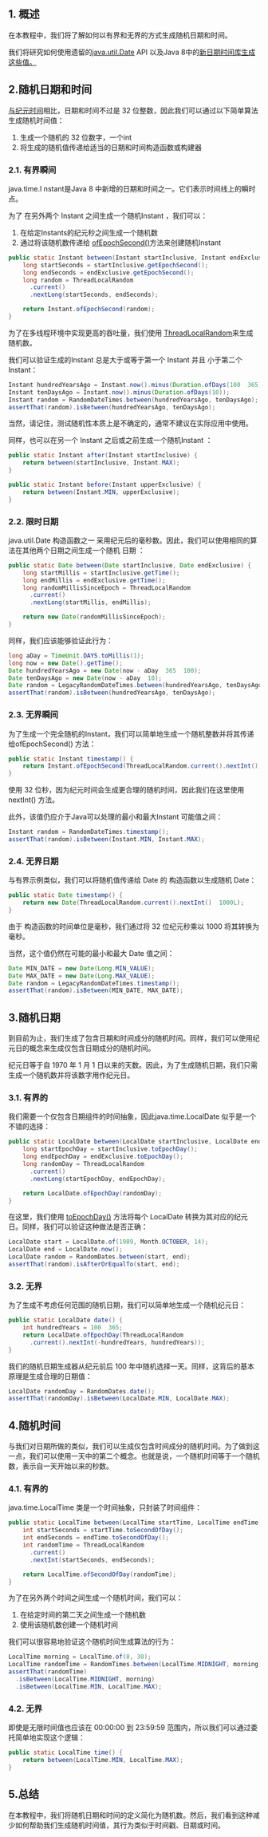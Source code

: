 ## 1. 概述

在本教程中，我们将了解如何以有界和无界的方式生成随机日期和时间。

我们将研究如何使用遗留的[java.util.Date](https://www.baeldung.com/java-util-date-sql-date) API 以及Java 8中的[新日期时间库生成这些值。](https://www.baeldung.com/java-8-date-time-intro)

## 2.随机日期和时间

[与纪元时间](https://en.wikipedia.org/wiki/Unix_time)相比，日期和时间不过是 32 位整数，因此我们可以通过以下简单算法生成随机时间值：

1.  生成一个随机的 32 位数字，一个int
2.  将生成的随机值传递给适当的日期和时间构造函数或构建器

### 2.1. 有界瞬间

java.time.I nstant是Java 8 中新增的日期和时间之一。它们表示时间线上的瞬时点。

为了 在另外两个 Instant 之间生成一个随机Instant ，我们可以：

1.  在给定Instants的纪元秒之间生成一个随机数
2.  通过将该随机数传递给 [ofEpochSecond()](https://docs.oracle.com/en/java/javase/11/docs/api/java.base/java/time/Instant.html#ofEpochSecond(long))方法来创建随机Instant 

```java
public static Instant between(Instant startInclusive, Instant endExclusive) {
    long startSeconds = startInclusive.getEpochSecond();
    long endSeconds = endExclusive.getEpochSecond();
    long random = ThreadLocalRandom
      .current()
      .nextLong(startSeconds, endSeconds);

    return Instant.ofEpochSecond(random);
}
```

为了在多线程环境中实现更高的吞吐量，我们使用 [ThreadLocalRandom](https://www.baeldung.com/java-thread-local-random)来生成随机数。

我们可以验证生成的Instant 总是大于或等于第一个 Instant 并且 小于第二个 Instant：

```java
Instant hundredYearsAgo = Instant.now().minus(Duration.ofDays(100  365));
Instant tenDaysAgo = Instant.now().minus(Duration.ofDays(10));
Instant random = RandomDateTimes.between(hundredYearsAgo, tenDaysAgo);
assertThat(random).isBetween(hundredYearsAgo, tenDaysAgo);
```

当然，请记住，测试随机性本质上是不确定的，通常不建议在实际应用中使用。

同样，也可以在另一个 Instant 之后或之前生成一个随机Instant ：

```java
public static Instant after(Instant startInclusive) {
    return between(startInclusive, Instant.MAX);
}

public static Instant before(Instant upperExclusive) {
    return between(Instant.MIN, upperExclusive);
}
```

### 2.2. 限时日期

java.util.Date 构造函数之一 采用纪元后的毫秒数。因此，我们可以使用相同的算法在其他两个日期之间生成一个随机 日期 ：

```java
public static Date between(Date startInclusive, Date endExclusive) {
    long startMillis = startInclusive.getTime();
    long endMillis = endExclusive.getTime();
    long randomMillisSinceEpoch = ThreadLocalRandom
      .current()
      .nextLong(startMillis, endMillis);

    return new Date(randomMillisSinceEpoch);
}
```

同样，我们应该能够验证此行为：

```java
long aDay = TimeUnit.DAYS.toMillis(1);
long now = new Date().getTime();
Date hundredYearsAgo = new Date(now - aDay  365  100);
Date tenDaysAgo = new Date(now - aDay  10);
Date random = LegacyRandomDateTimes.between(hundredYearsAgo, tenDaysAgo);
assertThat(random).isBetween(hundredYearsAgo, tenDaysAgo);
```

### 2.3. 无界瞬间

为了生成一个完全随机的Instant，我们可以简单地生成一个随机整数并将其传递给ofEpochSecond() 方法：

```java
public static Instant timestamp() {
    return Instant.ofEpochSecond(ThreadLocalRandom.current().nextInt());
}
```

使用 32 位秒，因为纪元时间会生成更合理的随机时间，因此我们在这里使用 nextInt() 方法。

此外，该值仍应介于Java可以处理的最小和最大Instant 可能值之间：

```java
Instant random = RandomDateTimes.timestamp();
assertThat(random).isBetween(Instant.MIN, Instant.MAX);
```

### 2.4. 无界日期

与有界示例类似，我们可以将随机值传递给 Date 的 构造函数以生成随机 Date：

```java
public static Date timestamp() {
    return new Date(ThreadLocalRandom.current().nextInt()  1000L);
}
```

由于 构造函数的时间单位是毫秒，我们通过将 32 位纪元秒乘以 1000 将其转换为毫秒。

当然，这个值仍然在可能的最小和最大 Date 值之间：

```java
Date MIN_DATE = new Date(Long.MIN_VALUE);
Date MAX_DATE = new Date(Long.MAX_VALUE);
Date random = LegacyRandomDateTimes.timestamp();
assertThat(random).isBetween(MIN_DATE, MAX_DATE);
```

## 3.随机日期

到目前为止，我们生成了包含日期和时间成分的随机时间。同样，我们可以使用纪元日的概念来生成仅包含日期成分的随机时间。

纪元日等于自 1970 年 1 月 1 日以来的天数。因此，为了生成随机日期，我们只需生成一个随机数并将该数字用作纪元日。

### 3.1. 有界的

我们需要一个仅包含日期组件的时间抽象，因此java.time.LocalDate 似乎是一个不错的选择：

```java
public static LocalDate between(LocalDate startInclusive, LocalDate endExclusive) {
    long startEpochDay = startInclusive.toEpochDay();
    long endEpochDay = endExclusive.toEpochDay();
    long randomDay = ThreadLocalRandom
      .current()
      .nextLong(startEpochDay, endEpochDay);

    return LocalDate.ofEpochDay(randomDay);
}
```

在这里，我们使用 [toEpochDay()](https://docs.oracle.com/en/java/javase/11/docs/api/java.base/java/time/chrono/ChronoLocalDate.html#toEpochDay()) 方法将每个 LocalDate 转换为其对应的纪元日。同样，我们可以验证这种做法是否正确：

```java
LocalDate start = LocalDate.of(1989, Month.OCTOBER, 14);
LocalDate end = LocalDate.now();
LocalDate random = RandomDates.between(start, end);
assertThat(random).isAfterOrEqualTo(start, end);
```

### 3.2. 无界

为了生成不考虑任何范围的随机日期，我们可以简单地生成一个随机纪元日：

```java
public static LocalDate date() {
    int hundredYears = 100  365;
    return LocalDate.ofEpochDay(ThreadLocalRandom
      .current().nextInt(-hundredYears, hundredYears));
}
```

我们的随机日期生成器从纪元前后 100 年中随机选择一天。同样，这背后的基本原理是生成合理的日期值：

```java
LocalDate randomDay = RandomDates.date();
assertThat(randomDay).isBetween(LocalDate.MIN, LocalDate.MAX);
```

## 4.随机时间

与我们对日期所做的类似，我们可以生成仅包含时间成分的随机时间。为了做到这一点，我们可以使用一天中的第二个概念。也就是说，一个随机时间等于一个随机数，表示自一天开始以来的秒数。

### 4.1. 有界的

java.time.LocalTime 类是一个时间抽象，只封装了时间组件： 

```java
public static LocalTime between(LocalTime startTime, LocalTime endTime) {
    int startSeconds = startTime.toSecondOfDay();
    int endSeconds = endTime.toSecondOfDay();
    int randomTime = ThreadLocalRandom
      .current()
      .nextInt(startSeconds, endSeconds);

    return LocalTime.ofSecondOfDay(randomTime);
}
```

为了在另外两个时间之间生成一个随机时间，我们可以：

1.  在给定时间的第二天之间生成一个随机数
2.  使用该随机数创建一个随机时间

我们可以很容易地验证这个随机时间生成算法的行为：

```java
LocalTime morning = LocalTime.of(8, 30);
LocalTime randomTime = RandomTimes.between(LocalTime.MIDNIGHT, morning);
assertThat(randomTime)
  .isBetween(LocalTime.MIDNIGHT, morning)
  .isBetween(LocalTime.MIN, LocalTime.MAX);
```

### 4.2. 无界

即使是无限时间值也应该在 00:00:00 到 23:59:59 范围内，所以我们可以通过委托简单地实现这个逻辑：

```java
public static LocalTime time() {
    return between(LocalTime.MIN, LocalTime.MAX);
}
```

## 5.总结

在本教程中，我们将随机日期和时间的定义简化为随机数。然后，我们看到这种减少如何帮助我们生成随机时间值，其行为类似于时间戳、日期或时间。